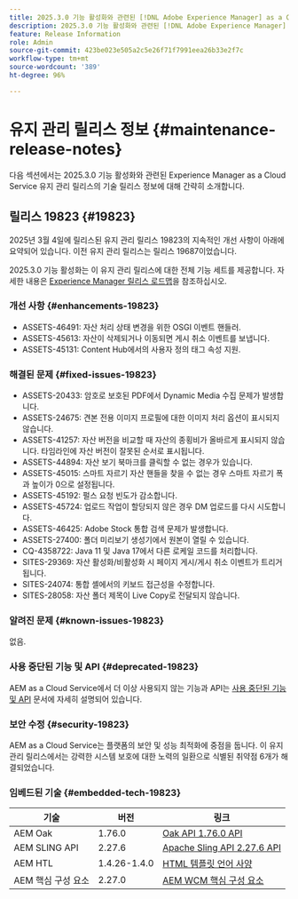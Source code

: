 ```yaml
---
title: 2025.3.0 기능 활성화와 관련된 [!DNL Adobe Experience Manager] as a Cloud Service의 유지 관리 릴리스 정보입니다.
description: 2025.3.0 기능 활성화와 관련된 [!DNL Adobe Experience Manager] as a Cloud Service의 유지 관리 릴리스 정보입니다.
feature: Release Information
role: Admin
source-git-commit: 423be023e505a2c5e26f71f7991eea26b33e2f7c
workflow-type: tm+mt
source-wordcount: '389'
ht-degree: 96%

---
```


# 유지 관리 릴리스 정보 {#maintenance-release-notes}

다음 섹션에서는 2025.3.0 기능 활성화와 관련된 Experience Manager as a Cloud Service 유지 관리 릴리스의 기술 릴리스 정보에 대해 간략히 소개합니다.

## 릴리스 19823 {#19823}

2025년 3월 4일에 릴리스된 유지 관리 릴리스 19823의 지속적인 개선 사항이 아래에 요약되어 있습니다. 이전 유지 관리 릴리스는 릴리스 19687이었습니다.

2025.3.0 기능 활성화는 이 유지 관리 릴리스에 대한 전체 기능 세트를 제공합니다. 자세한 내용은 [Experience Manager 릴리스 로드맵](https://experienceleague.adobe.com/ko/docs/experience-manager-release-information/aem-release-updates/update-releases-roadmap)을 참조하십시오.

### 개선 사항 {#enhancements-19823}

* ASSETS-46491: 자산 처리 상태 변경을 위한 OSGI 이벤트 핸들러.
* ASSETS-45613: 자산이 삭제되거나 이동되면 게시 취소 이벤트를 보냅니다.
* ASSETS-45131: Content Hub에서의 사용자 정의 태그 속성 지원.

### 해결된 문제 {#fixed-issues-19823}

* ASSETS-20433: 암호로 보호된 PDF에서 Dynamic Media 수집 문제가 발생합니다.
* ASSETS-24675: 견본 전용 이미지 프로필에 대한 이미지 처리 옵션이 표시되지 않습니다.
* ASSETS-41257: 자산 버전을 비교할 때 자산의 종횡비가 올바르게 표시되지 않습니다. 타임라인에 자산 버전이 잘못된 순서로 표시됩니다.
* ASSETS-44894: 자산 보기 북마크를 클릭할 수 없는 경우가 있습니다.
* ASSETS-45015: 스마트 자르기 자산 핸들을 찾을 수 없는 경우 스마트 자르기 폭과 높이가 0으로 설정됩니다.
* ASSETS-45192: 펄스 요청 빈도가 감소합니다.
* ASSETS-45724: 업로드 작업이 할당되지 않은 경우 DM 업로드를 다시 시도합니다.
* ASSETS-46425: Adobe Stock 통합 검색 문제가 발생합니다.
* ASSETS-27400: 폴더 미리보기 생성기에서 원본이 열릴 수 있습니다.
* CQ-4358722: Java 11 및 Java 17에서 다른 로케일 코드를 처리합니다.
* SITES-29369: 자산 활성화/비활성화 시 페이지 게시/게시 취소 이벤트가 트리거됩니다.
* SITES-24074: 통합 셸에서의 키보드 접근성을 수정합니다.
* SITES-28058: 자산 폴더 제목이 Live Copy로 전달되지 않습니다.

### 알려진 문제 {#known-issues-19823}

없음.

### 사용 중단된 기능 및 API {#deprecated-19823}

AEM as a Cloud Service에서 더 이상 사용되지 않는 기능과 API는 [사용 중단된 기능 및 API](/help/release-notes/deprecated-removed-features.md) 문서에 자세히 설명되어 있습니다.

### 보안 수정 {#security-19823}

AEM as a Cloud Service는 플랫폼의 보안 및 성능 최적화에 중점을 둡니다. 이 유지 관리 릴리스에서는 강력한 시스템 보호에 대한 노력의 일환으로 식별된 취약점 6개가 해결되었습니다.

### 임베드된 기술 {#embedded-tech-19823}

| 기술 | 버전 | 링크 |
|---|---|---|
| AEM Oak | 1.76.0 | [Oak API 1.76.0 API](https://www.javadoc.io/doc/org.apache.jackrabbit/oak-api/1.76.0/index.html) |
| AEM SLING API | 2.27.6 | [Apache Sling API 2.27.6 API](https://www.javadoc.io/doc/org.apache.sling/org.apache.sling.api/latest/index.html) |
| AEM HTL | 1.4.26-1.4.0 | [HTML 템플릿 언어 사양](https://github.com/adobe/htl-spec) |
| AEM 핵심 구성 요소 | 2.27.0 | [AEM WCM 핵심 구성 요소](https://github.com/adobe/aem-core-wcm-components) |
